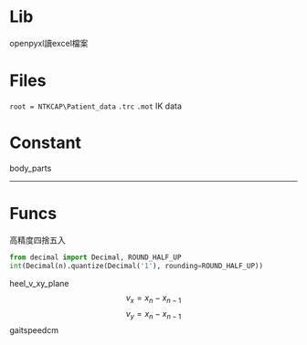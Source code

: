 # Lib
openpyxl讀excel檔案

# Files
`root = NTKCAP\Patient_data`
`.trc`
`.mot`
IK data
# Constant
body_parts

---
# Funcs
高精度四捨五入
```python
from decimal import Decimal, ROUND_HALF_UP
int(Decimal(n).quantize(Decimal('1'), rounding=ROUND_HALF_UP))
```

heel_v_xy_plane
$$v_x = x_n-x_{n-1}$$
$$v_y = x_n-x_{n-1}$$
gaitspeedcm
